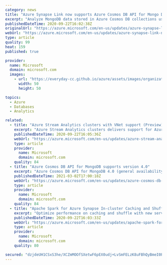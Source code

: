 ```yaml
---
category: news
title: "Azure Synapse Link now supports Azure Cosmos DB API for Mongo DB (Preview)"
excerpt: "Analyze MongoDB data stored in Azure Cosmos DB collections using Azure Synapse Link."
publishedDateTime: 2020-09-22T16:02:38Z
originalUrl: "https://azure.microsoft.com/en-us/updates/azure-synapse-link-now-supports-azure-cosmos-db-api-for-mongo-db-preview/"
webUrl: "https://azure.microsoft.com/en-us/updates/azure-synapse-link-now-supports-azure-cosmos-db-api-for-mongo-db-preview/"
type: article
quality: 99
heat: 159
published: true

provider:
  name: Microsoft
  domain: microsoft.com
  images:
    - url: "https://everyday-cc.github.io/azure/assets/images/organizations/microsoft.com-50x50.jpg"
      width: 50
      height: 50

topics:
  - Azure
  - Databases
  - Analytics

related:
  - title: "Azure Stream Analytics clusters with VNet support (Preview)"
    excerpt: "Azure Stream Analytics clusters delivers support for Azure Virtual Network (VNet) and more predictable performance."
    publishedDateTime: 2020-09-22T16:05:36Z
    webUrl: "https://azure.microsoft.com/en-us/updates/azure-stream-analytics-clusters-with-vnet-support-preview/"
    type: article
    provider:
      name: Microsoft
      domain: microsoft.com
    quality: 84
  - title: "Azure Cosmos DB API for MongoDB supports version 4.0"
    excerpt: "Azure Cosmos DB API for MongoDB 4.0 (general availability) adds several new features, including multi-document transactions, making it easier to model complex transactional business logic."
    publishedDateTime: 2021-03-02T17:00:18Z
    webUrl: "https://azure.microsoft.com/en-us/updates/azure-cosmos-db-api-for-mongodb-supports-version-40/"
    type: article
    provider:
      name: Microsoft
      domain: microsoft.com
    quality: 84
  - title: "Apache Spark for Azure Synapse In-cluster Caching and Shuffle Service (Preview)"
    excerpt: "Optimize performance on caching and shuffle with new services from Apache Spark for Azure Synapse"
    publishedDateTime: 2020-09-22T16:03:33Z
    webUrl: "https://azure.microsoft.com/en-us/updates/apache-spark-for-azure-synapse-incluster-caching-and-shuffle-service-preview/"
    type: article
    provider:
      name: Microsoft
      domain: microsoft.com
    quality: 80

secured: "dzjdeUH1CSxS3he/XCZmMOOfSXetwF6pEX0udj+LvSmFELzK8uFBhQyBmeI0PdCxep+3I0DfrLxuKZqNyjtFmanCqTFQA9yfpWG6jcSWy1rlnTHeu1uSmA30p+oGWEgxmkPK+MinNzn053zR6wr+dJ8NDX09mGypM/YdG6mKwvea5TEbbU4q16n1nbkhS8Tx1xa7QzBngdrkcnzlS0k1PeN6BiZPQdC3/QhfPVhyWUyagqO1rxAAdXpAGthV+gnd/8f1Jrp4hJnu1Zt4oc3FMR2lcT7D2rvzae2bkX8K/BYp5rXZ4CaY45F/rxxUgylS04sLC08KKsINvMaCkwOEdnmUERvItHeIbsLyBaSqjKQ=;oiFk4PBvmrRWAQvjCS5lpg=="
---
```



